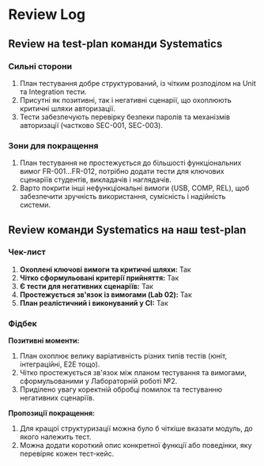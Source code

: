 # Review Log

## Review на test-plan команди Systematics 
### Сильні сторони
1. План тестування добре структурований, із чітким розподілом на Unit та Integration тести.  
2. Присутні як позитивні, так і негативні сценарії, що охоплюють критичні шляхи авторизації.  
3. Тести забезпечують перевірку безпеки паролів та механізмів авторизації (частково SEC-001, SEC-003).

### Зони для покращення
1. План тестування не простежується до більшості функціональних вимог FR-001…FR-012, потрібно додати тести для ключових сценаріїв студентів, викладачів і наглядачів.  
2. Варто покрити інші нефункціональні вимоги (USB, COMP, REL), щоб забезпечити зручність використання, сумісність і надійність системи.

## Review команди Systematics на наш test-plan 

### Чек-лист

1.  **Охоплені ключові вимоги та критичні шляхи:** Так
2.  **Чітко сформульовані критерії прийняття:** Так
3.  **Є тести для негативних сценаріїв:** Так
4.  **Простежується зв'язок із вимогами (Lab 02):** Так
5.  **План реалістичний і виконуваний у CI:** Так


### Фідбек

**Позитивні моменти:**

1.  План охоплює велику варіативність різних типів тестів (юніт, інтеграційні, E2E тощо).
2.  Чітко простежується зв'язок між планом тестування та вимогами, сформульованими у Лабораторній роботі №2.
3.  Приділено увагу коректній обробці помилок та тестуванню негативних сценаріїв.

**Пропозиції покращення:**

1.  Для кращої структуризації можна було б чіткіше вказати модуль, до якого належить тест.
2.  Можна додати короткий опис конкретної функції або поведінки, яку перевіряє кожен тест-кейс.
